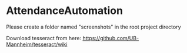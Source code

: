 # AttendanceAutomation

Please create a folder named "screenshots" in the root project directory

Download tesseract from here: https://github.com/UB-Mannheim/tesseract/wiki
